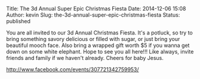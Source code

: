 Title: The 3d Annual Super Epic Christmas Fiesta
Date: 2014-12-06 15:08
Author: kevin
Slug: the-3d-annual-super-epic-christmas-fiesta
Status: published

You are all invited to our 3d Annual Christmas Fiesta. It's a potluck, so try to bring something savory delicious or filled with sugar, or just bring your beautiful mooch face. Also bring a wrapped gift worth \$5 if you wanna get down on some white elephant. Hope to see you all here!!! Like always, invite friends and family if we haven't already. Cheers for baby Jesus.

http://www.facebook.com/events/307721342759953/
